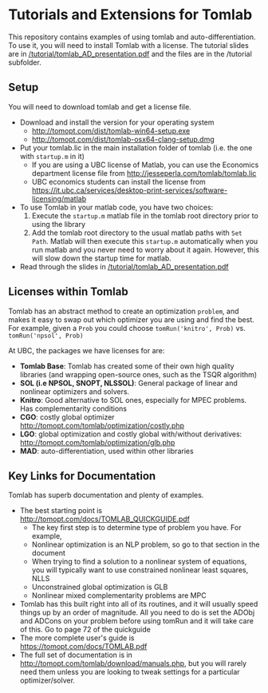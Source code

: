 # Tutorials and Extensions for Tomlab
This repository contains examples of using tomlab and auto-differentiation.  To use it, you will need to install Tomlab with a license.  The tutorial slides are in [/tutorial/tomlab_AD_presentation.pdf](https://github.com/econtoolkit/tomlab/raw/master/tutorial/tomlab_AD_presentation.pdf) and the files are in the /tutorial subfolder.

## Setup
You will need to download tomlab and get a license file.
* Download and install the version for your operating system
   * http://tomopt.com/dist/tomlab-win64-setup.exe
   * http://tomopt.com/dist/tomlab-osx64-clang-setup.dmg
* Put your tomlab.lic in the main installation folder of tomlab (i.e. the one with `startup.m` in it)
   * If you are using a UBC license of Matlab, you can use the Economics department license file from http://jesseperla.com/tomlab/tomlab.lic
   * UBC economics students can install the license from https://it.ubc.ca/services/desktop-print-services/software-licensing/matlab
* To use Tomlab in your matlab code, you have two choices:
   1. Execute the `startup.m` matlab file in the tomlab root directory prior to using the library
   2. Add the tomlab root directory to the usual matlab paths with `Set Path`.  Matlab will then execute this `startup.m` automatically when you run matlab and you never need to worry about it again. However, this will slow down the startup time for matlab.
* Read through the slides in [/tutorial/tomlab_AD_presentation.pdf](https://github.com/econtoolkit/tomlab/raw/master/tutorial/tomlab_AD_presentation.pdf)

## Licenses within Tomlab
Tomlab has an abstract method to create an optimization `problem`, and makes it easy to swap out which optimizer you are using and find the best. For example, given a `Prob` you could choose `tomRun('knitro', Prob)` vs. `tomRun('npsol', Prob)`

At UBC, the packages we have licenses for are:
* **Tomlab Base**: Tomlab has created some of their own high quality libraries (and wrapping open-source ones, such as the TSQR algorithm)
* **SOL (i.e NPSOL, SNOPT, NLSSOL)**: General package of linear and nonlinear optimizers and solvers.
* **Knitro**: Good alternative to SOL ones, especially for MPEC problems.  Has complementarity conditions
* **CGO**:  costly global optimizer http://tomopt.com/tomlab/optimization/costly.php 
* **LGO**: global optimization and costly global with/without derivatives: http://tomopt.com/tomlab/optimization/glb.php 
* **MAD**: auto-differentiation, used within other libraries

   
## Key Links for Documentation
Tomlab has superb documentation and plenty of examples.
* The best starting point is http://tomopt.com/docs/TOMLAB_QUICKGUIDE.pdf
   * The key first step is to determine type of problem you have.  For example,
   * Nonlinear optimization is an NLP problem, so go to that section in the document
   * When trying to find a solution to a nonlinear system of equations, you will typically want to use constrained nonlinear least squares, NLLS
   * Unconstrained global optimization is GLB
   * Nonlinear mixed complementarity problems are MPC
* Tomlab has this built right into all of its routines, and it will usually speed things up by an order of magnitude.  All you need to do is set the ADObj and ADCons on your problem before using tomRun and it will take care of this.  Go to page 72 of the quickguide
* The more complete user's guide is https://tomopt.com/docs/TOMLAB.pdf
* The full set of documentation is in http://tomopt.com/tomlab/download/manuals.php, but you will rarely need them unless you are looking to tweak settings for a particular optimizer/solver.
   
